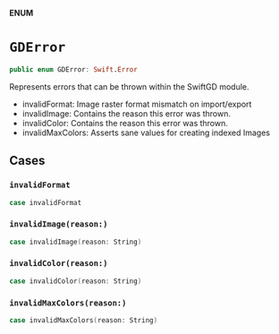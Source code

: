 **ENUM**

# `GDError`

```swift
public enum GDError: Swift.Error
```

Represents errors that can be thrown within the SwiftGD module.

- invalidFormat: Image raster format mismatch on import/export
- invalidImage: Contains the reason this error was thrown.
- invalidColor: Contains the reason this error was thrown.
- invalidMaxColors: Asserts sane values for creating indexed Images

## Cases
### `invalidFormat`

```swift
case invalidFormat
```

### `invalidImage(reason:)`

```swift
case invalidImage(reason: String)
```

### `invalidColor(reason:)`

```swift
case invalidColor(reason: String)
```

### `invalidMaxColors(reason:)`

```swift
case invalidMaxColors(reason: String)
```
